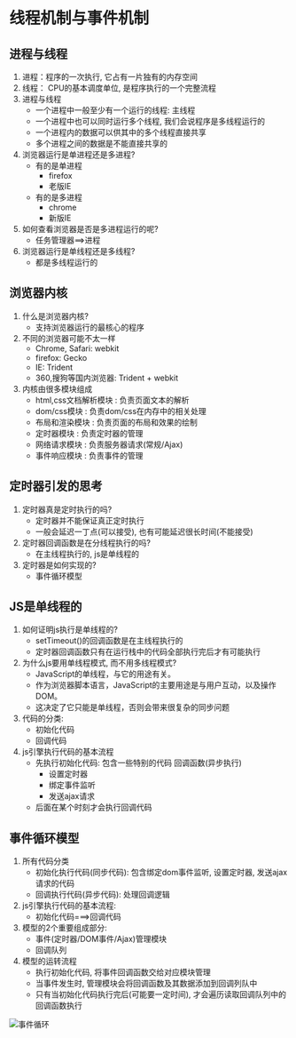 # 线程机制与事件机制

## 进程与线程

1. 进程：程序的一次执行, 它占有一片独有的内存空间
2. 线程： CPU的基本调度单位, 是程序执行的一个完整流程
3. 进程与线程
   - 一个进程中一般至少有一个运行的线程: 主线程
   - 一个进程中也可以同时运行多个线程, 我们会说程序是多线程运行的
   - 一个进程内的数据可以供其中的多个线程直接共享
   - 多个进程之间的数据是不能直接共享的
4. 浏览器运行是单进程还是多进程?
   - 有的是单进程
     - firefox
     - 老版IE
   - 有的是多进程
     - chrome
     - 新版IE
5. 如何查看浏览器是否是多进程运行的呢?
   - 任务管理器==>进程
6. 浏览器运行是单线程还是多线程?
   - 都是多线程运行的

## 浏览器内核

1. 什么是浏览器内核?
   - 支持浏览器运行的最核心的程序
2. 不同的浏览器可能不太一样
   - Chrome, Safari: webkit
   - firefox: Gecko
   - IE: Trident
   - 360,搜狗等国内浏览器: Trident + webkit
3. 内核由很多模块组成
   - html,css文档解析模块 : 负责页面文本的解析
   - dom/css模块 : 负责dom/css在内存中的相关处理
   - 布局和渲染模块 : 负责页面的布局和效果的绘制
   - 定时器模块 : 负责定时器的管理
   - 网络请求模块 : 负责服务器请求(常规/Ajax)
   - 事件响应模块 : 负责事件的管理

## 定时器引发的思考

1. 定时器真是定时执行的吗?
   - 定时器并不能保证真正定时执行
   - 一般会延迟一丁点(可以接受), 也有可能延迟很长时间(不能接受)
2. 定时器回调函数是在分线程执行的吗?
   - 在主线程执行的, js是单线程的
3. 定时器是如何实现的?
   - 事件循环模型

## JS是单线程的

1. 如何证明js执行是单线程的?
   - setTimeout()的回调函数是在主线程执行的
   - 定时器回调函数只有在运行栈中的代码全部执行完后才有可能执行
2. 为什么js要用单线程模式, 而不用多线程模式?
   - JavaScript的单线程，与它的用途有关。
   - 作为浏览器脚本语言，JavaScript的主要用途是与用户互动，以及操作DOM。
   - 这决定了它只能是单线程，否则会带来很复杂的同步问题
3. 代码的分类:
   - 初始化代码
   - 回调代码
4. js引擎执行代码的基本流程
   - 先执行初始化代码: 包含一些特别的代码 回调函数(异步执行)
     - 设置定时器
     - 绑定事件监听
     - 发送ajax请求
   - 后面在某个时刻才会执行回调代码

## 事件循环模型

1. 所有代码分类
   - 初始化执行代码(同步代码): 包含绑定dom事件监听, 设置定时器, 发送ajax请求的代码
   - 回调执行代码(异步代码): 处理回调逻辑
2. js引擎执行代码的基本流程:
   - 初始化代码===>回调代码
3. 模型的2个重要组成部分:
   - 事件(定时器/DOM事件/Ajax)管理模块
   - 回调队列
4. 模型的运转流程
   - 执行初始化代码, 将事件回调函数交给对应模块管理
   - 当事件发生时, 管理模块会将回调函数及其数据添加到回调列队中
   - 只有当初始化代码执行完后(可能要一定时间), 才会遍历读取回调队列中的回调函数执行

![事件循环](http://img.fuwenwei.com/blog/20190421111239.png)
